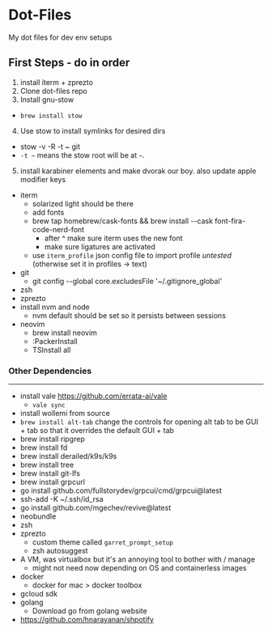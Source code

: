 # Dot-Files
My dot files for dev env setups

## First Steps - do in order
1) install iterm + zprezto
2) Clone dot-files repo
3) Install gnu-stow
  * `brew install stow` 
4) Use stow to install symlinks for desired dirs
  * stow -v -R -t ~ git
  * `-t ~` means the stow root will be at `~`.
5) install karabiner elements and make dvorak our boy. also update apple modifier keys

* iterm
  * solarized light should be there
  * add fonts
  + brew tap homebrew/cask-fonts && brew install --cask font-fira-code-nerd-font
    * after ^ make sure iterm uses the new font
    * make sure ligatures are activated
  + use `iterm_profile` json config file to import profile *untested* (otherwise set it in profiles -> text)
* git
  + git config --global core.excludesFile '~/.gitignore_global'
* zsh
* zprezto
* install nvm and node
  * nvm default should be set so it persists between sessions
* neovim
	+ brew install neovim
	+ :PackerInstall
	+ TSInstall all

### Other Dependencies
---
* install vale https://github.com/errata-ai/vale
  - `vale sync`
* install wollemi from source
* `brew install alt-tab` change the controls for opening alt tab to be GUI + tab so that it overrides the default GUI + tab
* brew install ripgrep
* brew install fd
*  brew install derailed/k9s/k9s
* brew install tree
* brew install git-lfs
* brew install grpcurl
* go install github.com/fullstorydev/grpcui/cmd/grpcui@latest
* ssh-add -K ~/.ssh/id_rsa
* go install github.com/mgechev/revive@latest
* neobundle
* zsh
* zprezto
  - custom theme called `garret_prompt_setup`
  - zsh autosuggest
* A VM, was virtualbox but it's an annoying tool to bother with / manage
  - might not need now depending on OS and containerless images
* docker
  - docker for mac > docker toolbox
* gcloud sdk
* golang
  - Download go from golang website
* https://github.com/hnarayanan/shpotify
